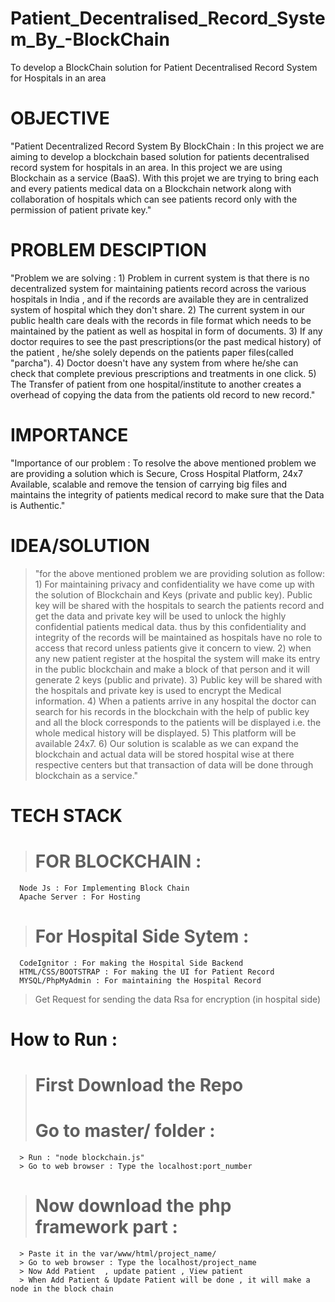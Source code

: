# Patient_Decentralised_Record_System_By_-BlockChain
To develop a BlockChain solution for Patient Decentralised Record System for Hospitals in an area


# OBJECTIVE
"Patient Decentralized Record System By BlockChain : In this project we are aiming to develop a blockchain based solution for patients decentralised record system for hospitals in an area. In this project we are using Blockchain as a service (BaaS). With this projet we are trying to bring each and every patients medical data on a Blockchain network along with collaboration of hospitals which can see patients record only with the permission of patient private key."

# PROBLEM DESCIPTION
"Problem we are solving : 1) Problem in current system is that there is no decentralized  system for maintaining patients record across the various hospitals in India , and if the records are available they are in centralized system of hospital which they don't share.  2) The current system in our public health care deals with the records in file format which needs to be maintained by the patient as well as hospital in form of documents. 3) If any doctor requires to see the past prescriptions(or the past medical history) of the patient , he/she solely depends on the patients paper files(called "parcha").  4) Doctor doesn't have any system from where he/she can check that complete  previous prescriptions and treatments in one click. 5) The Transfer of patient from one hospital/institute to another creates a overhead of copying the data from the patients old record to new record."

# IMPORTANCE
"Importance of our problem : To resolve the above mentioned problem we are providing a solution which is Secure, Cross Hospital Platform, 24x7 Available, scalable and remove the tension of carrying big files and maintains the integrity of patients medical record to make sure that the Data is Authentic."

# IDEA/SOLUTION
> "for the above mentioned problem we are providing solution as follow: 1) For maintaining privacy and confidentiality we have come up with the solution of Blockchain and Keys (private and public key). Public key will be shared with the hospitals to search the patients record and get the data and private key will be used to unlock the highly confidential patients medical data. thus by this confidentiality and integrity of the records will be maintained as hospitals have no role to access that record unless patients give it concern to view. 2) when any new patient register at the hospital the system will make its entry in the public blockchain and make a block of that person and it will generate 2 keys (public and private). 3) Public key will be shared with the hospitals and private key is used to encrypt the Medical information. 4) When a patients arrive in any hospital the doctor can search for his records in the blockchain with the help of public key and all the block corresponds to the patients will be displayed i.e. the whole medical history will be displayed. 5) This platform will be available 24x7. 6) Our solution is scalable as we can expand the blockchain and actual data will be stored hospital wise at there respective centers but that transaction of data will be done through blockchain as a service."

# TECH STACK
> # FOR BLOCKCHAIN :
      Node Js : For Implementing Block Chain
      Apache Server : For Hosting 

> # For Hospital Side Sytem :
      CodeIgnitor : For making the Hospital Side Backend
      HTML/CSS/BOOTSTRAP : For making the UI for Patient Record 
      MYSQL/PhpMyAdmin : For maintaining the Hospital Record 
      
> Get Request for sending the data 
> Rsa for encryption (in hospital side)

# How to Run :
> # First Download the Repo
> # Go to master/ folder :
      > Run : "node blockchain.js"
      > Go to web browser : Type the localhost:port_number
> # Now download the php framework part :
      > Paste it in the var/www/html/project_name/  
      > Go to web browser : Type the localhost/project_name
      > Now Add Patient  , update patient , View patient 
      > When Add Patient & Update Patient will be done , it will make a node in the block chain
